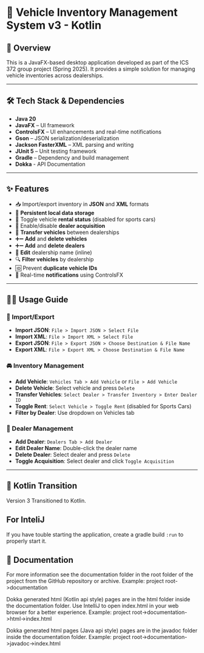 # 🚗 Vehicle Inventory Management System v3 - Kotlin

## 📌 Overview

This is a JavaFX-based desktop application developed as part of the ICS 372 group project (Spring 2025). It provides a
simple solution for managing vehicle inventories across dealerships.

---

## 🛠️ Tech Stack & Dependencies

- **Java 20**
- **JavaFX** – UI framework
- **ControlsFX** – UI enhancements and real-time notifications
- **Gson** – JSON serialization/deserialization
- **Jackson FasterXML** – XML parsing and writing
- **JUnit 5** – Unit testing framework
- **Gradle** – Dependency and build management
- **Dokka** - API Documentation

---

## ✨ Features

- 📥 Import/export inventory in **JSON** and **XML** formats
- 💾 **Persistent local data storage**
- 🔄 Toggle vehicle **rental status** (disabled for sports cars)
- 🚫 Enable/disable **dealer acquisition**
- 🔁 **Transfer vehicles** between dealerships
- ➕➖ **Add** and **delete vehicles**
- ➕➖ **Add** and **delete dealers**
- 🧾 **Edit** dealership name (inline)
- 🔍 **Filter vehicles** by dealership
- 🆔 Prevent **duplicate vehicle IDs**
- 🔔 Real-time **notifications** using ControlsFX

---

## 🧑‍💻 Usage Guide

### 📂 Import/Export

- **Import JSON**: `File > Import JSON > Select File`
- **Import XML**: `File > Import XML > Select File`
- **Export JSON**: `File > Export JSON > Choose Destination & File Name`
- **Export XML**: `File > Export XML > Choose Destination & File Name`

### 🚘 Inventory Management

- **Add Vehicle**: `Vehicles Tab > Add Vehicle` or `File > Add Vehicle`
- **Delete Vehicle**: Select vehicle and press `Delete`
- **Transfer Vehicles**: `Select Dealer > Transfer Inventory > Enter Dealer ID`
- **Toggle Rent**: `Select Vehicle > Toggle Rent` (disabled for Sports Cars)
- **Filter by Dealer**: Use dropdown on Vehicles tab

### 🏢 Dealer Management

- **Add Dealer**: `Dealers Tab > Add Dealer`
- **Edit Dealer Name**: Double-click the dealer name
- **Delete Dealer**: Select dealer and press `Delete`
- **Toggle Acquisition**: Select dealer and click `Toggle Acquisition`

---

## 🔄 Kotlin Transition

Version 3 Transitioned to Kotlin.

## For InteliJ

If you have touble starting the application, create a gradle build `:run` to properly start it.

## 📑 Documentation

For more information see the documentation folder in the root folder of the project from the GitHub repository or archive.
Example: project root->documentation

Dokka generated html (Kotlin api style) pages are in the html folder inside the documentation folder.
Use IntelliJ to open index.html in your web browser for a better experience.
Example: project root->documentation->html->index.html

Dokka generated html pages (Java api style) pages are in the javadoc folder inside the documentation folder.
Example: project root->documentation->javadoc->index.html
